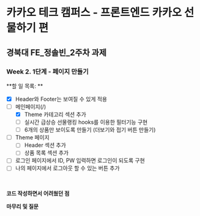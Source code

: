 # 카카오 테크 캠퍼스 - 프론트엔드 카카오 선물하기 편

## **경북대 FE\_정솔빈\_2주차 과제**

### Week 2. 1단계 - 페이지 만들기

**할 일 목록: **

- [x] Header와 Footer는 보여질 수 있게 적용
- [ ] 메인페이지(/)
  - [x] Theme 카테고리 섹션 추가
  - [ ] 실시간 급상승 선물랭킹 hooks를 이용한 필터기능 구현
  - [ ] 6개의 상품만 보이도록 만들기 (더보기와 접기 버튼 만들기)
- [ ] Theme 페이지
  - [ ] Header 섹션 추가
  - [ ] 상품 목록 섹션 추가
- [ ] 로그인 페이지에서 ID, PW 입력하면 로그인이 되도록 구현
- [ ] 나의 페이지에서 로그아웃 할 수 있는 버튼 추가

</br>

**코드 작성하면서 어려웠던 점**

**마무리 및 질문**
